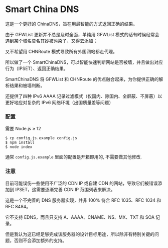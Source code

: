 # Smart China DNS

这是一个更好的 ChinaDNS，旨在用最智能的方式返回正确的结果。

由于 GFWList 更新并不总是及时全面，单纯用 GFWList 模式的话有时候经常会遇到某个域名莫名其妙被污染了，又得去添加；

又不希望用 CHNRoute 模式导致所有外国网站都走代理。

所以做了一个 SmartChinaDNS，可以智能快速判断网站是否被墙，并且做出对应行为（IPSET）、返回正确结果。

SmartChinaDNS 将 GFWList 和 CHNRoute 的优点融合起来，为你提供正确的解析结果和被墙判断。

还提供了四种 IPv6 AAAA 记录过滤模式（仅国内、除国内、全屏蔽、不屏蔽）以更好地应对复杂的 IPv6 网络环境（出国质量差等问题）

### 配置

需要 Node.js ≥ 12

```console
$ cp config.js.example config.js
$ npm install
$ node index
```

通常 `config.js.example` 里面的配置是开箱即用的, 不需要做其他修改.

### 注意

目前可能误伤一些使用不广泛的 CDN IP 或自建 CDN 的网站，导致它们被错误添加到 IPSET，这需要逐渐完善 CDN IP 范围列表来解决。

这是一个不完善的 DNS 服务器实现，并非 100% 符合 RFC 1035、RFC 1034 和 RFC 8484。

它不支持 EDNS，而且只支持 A、AAAA、CNAME、NS、MX、TXT 和 SOA 记录。

但是我认为这已经足够完成该服务器的设计目标用途，所以除非有特别关键的问题，否则不会添加额外的支持。
